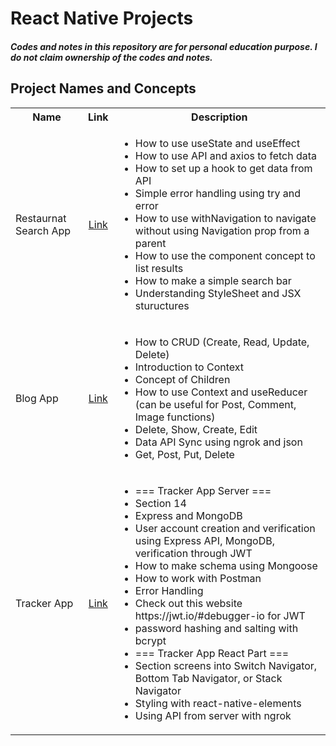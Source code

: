 <h1> React Native Projects </h1>
<h4>
	<i>Codes and notes in this repository are for personal education purpose. I do not claim ownership of the codes and notes.</i>
</h4>
<h2> Project Names and Concepts </h2>
<table>
	<tbody>
		<tr>
			<th>Name</th>
			<th align="center">
				Link
			</th>
			<th align="center">Description</th>
		</tr>
		<tr>
			<td>Restaurnat Search App</td>
			<td align="center">
				<a href="https://github.com/jinmountain/react-native-projects/tree/main/food">Link</a>
			</td>
			<td align="left">
				<ul>
					<li>How to use useState and useEffect</li>
					<li>How to use API and axios to fetch data</li>
					<li>How to set up a hook to get data from API</li>
					<li>Simple error handling using try and error</li>
					<li>How to use withNavigation to navigate without using Navigation prop from a parent</li>
					<li>How to use the component concept to list results</li>
					<li>How to make a simple search bar</li>
					<li>Understanding StyleSheet and JSX stuructures</li>
				</ul>
			</td>
		</tr>
		<tr>
			<td>Blog App</td>
			<td align="center">
				<a href="">Link</a>
			</td>
			<td align="left">
				<ul>
					<li>How to CRUD (Create, Read, Update, Delete)</li>
					<li>Introduction to Context</li>
					<li>Concept of Children</li>
					<li>How to use Context and useReducer (can be useful for Post, Comment, Image functions)</li>
					<li>Delete, Show, Create, Edit</li>
					<li>Data API Sync using ngrok and json</li>
					<li>Get, Post, Put, Delete</li>
				</ul>
			</td>
		</tr>
		<tr>
			<td>Tracker App</td>
			<td align="center">
				<a href="">Link</a>
			</td>
			<td align="left">
				<ul>
					<li>=== Tracker App Server ===</li>
					<li>Section 14</li>
					<li>Express and MongoDB</li>
					<li>User account creation and verification using Express API, MongoDB, verification through JWT</li>
					<li>How to make schema using Mongoose</li>
					<li>How to work with Postman</li>
					<li>Error Handling</li>
					<li>Check out this website https://jwt.io/#debugger-io for JWT</li>
					<li>password hashing and salting with bcrypt</li> 
					<li>=== Tracker App React Part ===</li> 
					<li>Section screens into Switch Navigator, Bottom Tab Navigator, or Stack Navigator </li> 
					<li>Styling with react-native-elements</li>
					<li>Using API from server with ngrok</li>
				</ul>
			</td>
		</tr>
	</tbody>
</table>